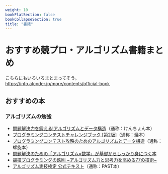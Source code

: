 ```yaml
---
weight: 10
bookFlatSection: false
bookCollapseSection: true
title: "書籍"
---
```


# おすすめ競プロ・アルゴリズム書籍まとめ
こちらにもいろいろまとまってそう。  
https://info.atcoder.jp/more/contents/official-book

## おすすめの本

### アルゴリズムの勉強
- [問題解決力を鍛える!アルゴリズムとデータ構造](drken)（通称：けんちょん本）
- [プログラミングコンテストチャレンジブック [第2版]](ant)（通称：蟻本）
- [プログラミングコンテスト攻略のためのアルゴリズムとデータ構造](rasen)（通称：螺旋本）
- [問題解決のための「アルゴリズム×数学」が基礎からしっかり身につく本](suugaku)
- [競技プログラミングの鉄則 ~アルゴリズム力と思考力を高める77の技術~](tessoku)
- [アルゴリズム実技検定 公式テキスト](past)（通称：PAST本）